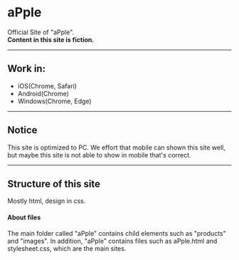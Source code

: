 # aPple
<p>Official Site of "aPple".<br><strong>Content in this site is fiction.</strong></p>
<hr>
<h2>Work in:</h2>
<ul>
  <li>iOS(Chrome, Safari)</li>
  <li>Android(Chrome)</li>
  <li>Windows(Chrome, Edge)</li>
</ul>
<hr>
<h2>Notice</h2>
<p>This site is optimized to PC. We effort that mobile can shown this site well, but maybe this site is not able to show in mobile that's correct.
<hr>
<h2>Structure of this site</h2>
<p>Mostly html, design in css.</p>
<h4>About files</h4>
<p>The main folder called "aPple" contains child elements such as "products" and "images". In addition, "aPple" contains files such as aPple.html and stylesheet.css, which are the main sites.
